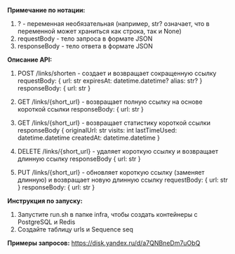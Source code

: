 **Примечание по нотации:**
1) ? - переменная необязательная (например, str? означает, что в переменной может храниться как строка, так и None)
2) requestBody - тело запроса в формате JSON
3) responseBody - тело ответа в формате JSON

**Описание API:**
1) POST /links/shorten - создает и возвращает сокращенную ссылку
   requestBody: {
     url: str
     expiresAt: datetime.datetime?
     alias: str?
   }
   responseBody: {
     url: str
   }

2) GET /links/{short_url} - возвращает полную ссылку на основе короткой ссылки
   responseBody: {
     url: str
   }
  
3) GET /links/{short_url} - возвращает статистику короткой ссылки
   responseBody {
     originalUrl: str
     visits: int
     lastTimeUsed: datetime.datetime
     createdAt: datetime.datetime
   }

4) DELETE /links/{short_url} - удаляет короткую ссылку и возвращает длинную ссылку
   responseBody {
    url: str
   }

5) PUT /links/{short_url} - обновляет короткую ссылку (заменяет длинную) и возвращает новую длинную ссылку
   requestBody: {
     url: str
   }
   responseBody: {
     url: str
   }
   
**Инструкция по запуску:**
1) Запустите run.sh в папке infra, чтобы создать контейнеры с PostgreSQL и Redis
2) Создайте таблицу urls и Sequence seq

**Примеры запросов:**
https://disk.yandex.ru/d/a7QNBneDm7uObQ
